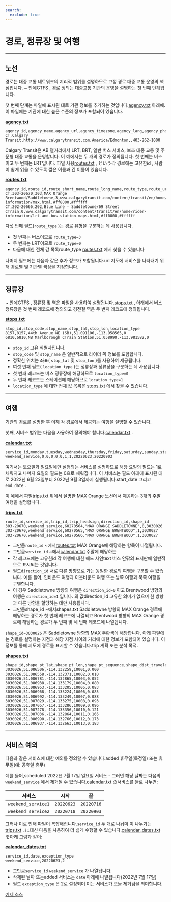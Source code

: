 ```yaml
---
search:
  exclude: true
---
```


# 경로, 정류장 및 여행

<hr/>

## 노선

경로는 대중 교통 네트워크의 지리적 범위를 설명하므로 고정 경로 대중 교통 운영의 핵심입니다. \~ 안에GTFS , 경로 정의는 대중교통 기관의 운영을 설명하는 첫 번째 단계입니다.

첫 번째 단계는 파일에 표시된 대로 기관 정보를 추가하는 것입니다.[agency.txt](../../reference/#agencytxt) 아래에. 이 파일에는 기관에 대한 높은 수준의 정보가 포함되어 있습니다.

[**agency.txt**](../../reference/#agencytxt)

    agency_id,agency_name,agency_url,agency_timezone,agency_lang,agency_phone
    CT,Calgary Transit,http://www.calgarytransit.com,America/Edmonton,,403-262-1000

Calgary Transit은 AB 캘거리에서 LRT, BRT, 일반 버스 서비스, 보조 대중 교통 및 주문형 대중 교통을 운영합니다. 이 예에서는 두 개의 경로가 정의됩니다. 첫 번째는 버스이고 두 번째는 LRT입니다. 파일 사용[routes.txt](../../reference/#routestxt) , という각 경로에는 고유한id , 사람이 쉽게 읽을 수 있도록 짧은 이름과 긴 이름이 있습니다.

[**routes.txt**](../../reference/#routestxt)

    agency_id,route_id,route_short_name,route_long_name,route_type,route_url,route_color,route_text_color
    CT,303-20670,303,MAX Orange Brentwood/Saddletowne,3,www.calgarytransit.com/content/transit/en/home/rider-information/max.html,#ff8000,#ffffff
    CT,202-20666,202,Blue Line - Saddletowne/69 Street CTrain,0,www.calgarytransit.com/content/transit/en/home/rider-information/lrt-and-bus-station-maps.html,#ff0000,#ffffff

다섯 번째 필드(`route_type` )는 경로 유형을 구분하는 데 사용됩니다.

- 첫 번째는 버스이므로 `route_type=3`
- 두 번째는 LRT이므로 `route_type=0`
- 다음에 대한 전체 값 목록route_type [routes.txt](../../reference/#routestxt) 에서 찾을 수 있습니다

나머지 필드에는 다음과 같은 추가 정보가 포함됩니다.url 지도에 서비스를 나타내기 위해 경로별 및 기관별 색상을 지정합니다.

<hr/>

## 정류장

\~ 안에GTFS , 정류장 및 역은 파일을 사용하여 설명됩니다.[stops.txt](../../reference/#stopstxt) , 아래에서 버스 정류장은 첫 번째 레코드에 정의되고 경전철 역은 두 번째 레코드에 정의됩니다.

[**stops.txt**](../../reference/#stopstxt)

    stop_id,stop_code,stop_name,stop_lat,stop_lon,location_type
    8157,8157,44th Avenue NE (SB),51.091106,-113.958565,0
    6810,6810,NB Marlborough CTrain Station,51.058990,-113.981582,0

- `stop_id` 고유 식별자입니다.
- `stop_code` 및 `stop_name` 은 일반적으로 라이더 쪽 정보를 포함합니다.
- 정확한 위치는 좌표( `stop_lat` 및 `stop_lon` )를 사용하여 제공됩니다.
- 여섯 번째 필드( `location_type` )는 정류장과 정류장을 구분하는 데 사용됩니다.
- 첫 번째 레코드는 버스 정류장에 해당하므로 `location_type=0`
- 두 번째 레코드는 스테이션에 해당하므로 `location_type=1`
- `location_type` 에 대한 전체 값 목록은 [stops.txt](../../reference/stopstxt) 에서 찾을 수 있습니다.

<hr/>

## 여행

기관의 경로를 설명한 후 이제 각 경로에서 제공되는 여행을 설명할 수 있습니다.

첫째, 서비스 범위는 다음을 사용하여 정의해야 합니다.[calendar.txt](../../reference/#calendartxt) .

[**calendar.txt**](../../reference/#calendartxt)

    service_id,monday,tuesday,wednesday,thursday,friday,saturday,sunday,start_date,end_date
    weekend_service,0,0,0,0,0,1,1,20220623,20220903

여기서는 토요일과 일요일에만 실행되는 서비스를 설명하므로 해당 요일의 필드는 1로 채워지고 나머지 요일의 필드는 0으로 채워집니다. 이 서비스는 필드 아래에 표시된 대로 2022년 6월 23일부터 2022년 9월 3일까지 실행됩니다.start_date 그리고 `end_date` .

이 예에서 파일[trips.txt](../../reference/#tripstxt) 위에서 설명한 MAX Orange 노선에서 제공하는 3개의 주말 여행을 설명합니다.

[**trips.txt**](../../reference/#tripstxt)

    route_id,service_id,trip_id,trip_headsign,direction_id,shape_id
    303-20670,weekend_service,60270564,"MAX ORANGE SADDLETOWNE",0,3030026
    303-20670,weekend_service,60270565,"MAX ORANGE BRENTWOOD",1,3030027
    303-20670,weekend_service,60270566,"MAX ORANGE BRENTWOOD",1,3030027

- 그만큼`route_id` \~에서[routes.txt](../../reference/#routestxt) MAX Orange에 해당하는 항목이 나열됩니다.
- 그만큼`service_id` \~에서[calendar.txt](../../reference/#calendartxt) 주말에 해당하는
- 각 레코드에는 고유한id 각 여행에 대한 헤드 사인text 버스 안팎의 표지판에 일반적으로 표시되는 것입니다.
- 필드`direction_id` 서로 다른 방향으로 가는 동일한 경로의 여행을 구분할 수 있습니다. 예를 들어, 인바운드 여행과 아웃바운드 여행 또는 남쪽 여행과 북쪽 여행을 구별합니다.
- 이 경우 Saddletowne 방향의 여행은 `direction_id=0` 이고 Brentwood 방향의 여행은 `direction_id=1` 입니다. 의 값direction_id 고유한 의미가 없으며 한 방향과 다른 방향을 할당하는 데만 사용됩니다.
- 그만큼shape_id \~에서shapes.txt Saddletowne 방향의 MAX Orange 경로에 해당하는 경로가 첫 번째 레코드에 나열되고 Brentwood 방향의 MAX Orange 경로에 해당하는 경로가 두 번째 및 세 번째 레코드에 나열됩니다.

`shape_id=3030026` 은 Saddletowne 방향의 MAX 주황색에 해당합니다. 아래 파일에는 경로를 설명하는 지점과 해당 지점 사이의 거리에 대한 정보가 포함되어 있습니다. 이 정보를 통해 지도에 경로를 표시할 수 있습니다.trip 계획 또는 분석 목적.

[**shapes.txt**](../../reference/#shapestxt)

    shape_id,shape_pt_lat,shape_pt_lon,shape_pt_sequence,shape_dist_traveled
    3030026,51.086506,-114.132259,10001,0.000
    3030026,51.086558,-114.132371,10002,0.010
    3030026,51.086781,-114.132865,10003,0.052
    3030026,51.086938,-114.133179,10004,0.080
    3030026,51.086953,-114.133205,10005,0.083
    3030026,51.086968,-114.133224,10006,0.085
    3030026,51.086992,-114.133249,10007,0.088
    3030026,51.087029,-114.133275,10008,0.093
    3030026,51.087057,-114.133286,10009,0.096
    3030026,51.087278,-114.133356,10010,0.121
    3030026,51.087036,-114.132864,10011,0.165
    3030026,51.086990,-114.132766,10012,0.173
    3030026,51.086937,-114.132663,10013,0.183

<hr/>

## 서비스 예외

다음과 같은 서비스에 대한 예외를 정의할 수 있습니다.added 휴무일(특정일) 또는 휴무일(예: 공휴일 휴무)

예를 들어,scheduled 2022년 7월 17일 일요일 서비스 - 그러면 해당 날짜는 다음의 `weekend_service` 에서 제거될 수 있습니다.[calendar.txt](../../reference/#calendartxt) の서비스를 둘로 나누면:

|  서비스               | 시작     | 끝     |
| ------------------ | ---------- | ---------- |
| `weekend_service1` | `20220623` | `20220716` |
| `weekend_service2` | `20220718` | `20220903` |

그러나 이로 인해 파일이 복잡해집니다.`service_id` 두 개로 나뉘며 이 나누기는[trips.txt](../../reference/#tripstxt) . に대신 다음을 사용하여 더 쉽게 수행할 수 있습니다.[calendar_dates.txt](../../reference/#calendar_datestxt) を아래 그림과 같이:

[**calendar_dates.txt**](../../reference/#calendar_datestxt)

    service_id,date,exception_type
    weekend_service,20220623,2

- 그만큼`service_id` `weekend_service` 가 나열됩니다.
- 삭제된 날짜 또는added 서비스는 `date` 아래에 나열됩니다(2022년 7월 17일)
- 필드 `exception_type` 은 2로 설정되며 이는 서비스가 오늘 제거됨을 의미합니다.

[예제 소스](https://data.calgary.ca/download/npk7-z3bj/application%2Fzip)
